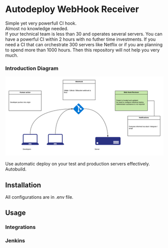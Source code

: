 # Autodeploy WebHook Receiver

Simple yet very powerfull CI hook.  
Almost no knowledge needed.  
If your technical team is less than 30 and operates several servers. You can have a powerful CI within 2 hours with no futher time investments.
If you need a CI that can orchestrate 300 servers like Netflix or if you are planning to spend more than 1000 hours. Then this repository will not help you very much.


### Introduction Diagram
![MacDown Screenshot](https://github.com/drmax24/autodeploy-webhook-receiver/blob/master/docs/Intro%20Diagram.png?raw=true)

Use automatic deploy on your test and production servers effectively.
Autobuild.

## Installation
All configurations are in .env file.


## Usage


### Integrations


### Jenkins
